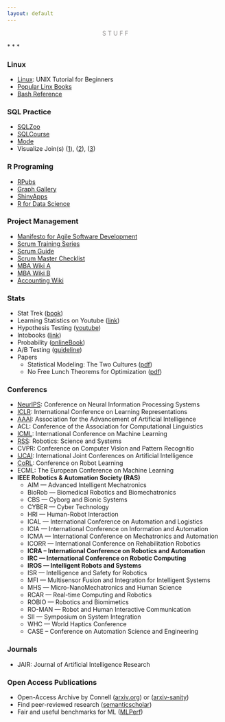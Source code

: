 ```yaml
---
layout: default
---
```

<p style="text-align: center; color:#5c58589f; margin =0">S T U F F</p>
* * *

### Linux
- [Linux](http://www.ee.surrey.ac.uk/Teaching/Unix/): UNIX Tutorial for Beginners
- [Popular Linx Books](http://www.sobell.com/)
- [Bash Reference](https://courses.cs.washington.edu/courses/cse390a/14au/bash.html)

### SQL Practice
- [SQLZoo](https://sqlzoo.net/)
- [SQLCourse](http://www.sqlcourse2.com/)
- [Mode](https://mode.com/sql-tutorial/introduction-to-sql/)
- Visualize Join(s) ([1](https://joins.spathon.com/)), ([2](http://4.bp.blogspot.com/-_HsHikmChBI/VmQGJjLKgyI/AAAAAAAAEPw/JaLnV0bsbEo/s1600/sql%2Bjoins%2Bguide%2Band%2Bsyntax.jpg)), ([3](https://www.codeproject.com/Articles/33052/Visual-Representation-of-SQL-Joins))

### R Programing
- [RPubs](https://rpubs.com/)
- [Graph Gallery](https://www.r-graph-gallery.com/)
- [ShinyApps](https://www.shinyapps.io/)
- [R for Data Science](https://r4ds.had.co.nz/index.html) 

### Project Management
- [Manifesto for Agile Software Development](http://agilemanifesto.org/)
- [Scrum Training Series](http://scrumtrainingseries.com/)
- [Scrum Guide](https://www.scrumguides.org/index.html)
- [Scrum Master Checklist](https://scrummasterchecklist.org/)
- [MBA Wiki A](http://www.netmba.com/)
- [MBA Wiki B](http://www.quickmba.com/)
- [Accounting Wiki](https://www.accountingcoach.com/)

### Stats
- Stat Trek ([book](https://stattrek.com/))
- Learning Statistics on Youtube ([link](https://www.r-bloggers.com/learning-statistics-on-youtube/))
- Hypothesis Testing ([youtube](https://www.youtube.com/playlist?list=PLqzoL9-eJTNAWG_uiz9pQFkZJC8-pO-4H))
- Intobooks ([link](https://www.openintro.org/))
- Probability ([onlineBook](http://theanalysisofdata.com/probability/))
- A/B Testing ([guideline](https://hookedondata.org/guidelines-for-ab-testing/))
- Papers
  - Statistical Modeling: The Two Cultures ([pdf](http://www2.math.uu.se/~thulin/mm/breiman.pdf))
  - No Free Lunch Theorems for Optimization ([pdf](https://ti.arc.nasa.gov/m/profile/dhw/papers/78.pdf))

### Conferencs
- [NeurIPS](https://nips.cc/): Conference on Neural Information Processing Systems
- [ICLR](https://iclr.cc/): International Conference on Learning Representations
- [AAAI](http://www.aaai.org/): Association for the Advancement of Artificial Intelligence
- ACL: Conference of the Association for Computational Linguistics
- [ICML](https://icml.cc/): International Conference on Machine Learning
- [RSS](https://roboticsconference.org/): Robotics: Science and Systems
- CVPR: Conference on Computer Vision and Pattern Recognitio
- [IJCAI](https://www.ijcai.org/): International Joint Conferences on Artificial Intelligence
- [CoRL](https://www.robot-learning.org/): Conference on Robot Learning
- ECML: The European Conference on Machine Learning
- **IEEE Robotics & Automation Society (RAS)**
  - AIM — Advanced Intelligent Mechatronics
  - BioRob — Biomedical Robotics and Biomechatronics
  - CBS — Cyborg and Bionic Systems
  - CYBER — Cyber Technology
  - HRI — Human-Robot Interaction
  - ICAL — International Conference on Automation and Logistics
  - ICIA — International Conference on Information and Automation
  - ICMA — International Conference on Mechatronics and Automation
  - ICORR — International Conference on Rehabilitation Robotics
  - **ICRA – International Conference on Robotics and Automation**
  - **IRC —  International Conference on Robotic Computing**
  - **IROS — Intelligent Robots and Systems**
  - ISR — Intelligence and Safety for Robotics
  - MFI — Multisensor Fusion and Integration for Intelligent Systems
  - MHS — Micro-NanoMechatronics and Human Science
  - RCAR — Real-time Computing and Robotics
  - ROBIO — Robotics and Biomimetics
  - RO-MAN — Robot and Human Interactive Communication
  - SII — Symposium on System Integration
  - WHC — World Haptics Conference
  - CASE – Conference on Automation Science and Engineering

### Journals
- JAIR: Journal of Artificial Intelligence Research

### Open Access Publications
- Open-Access Archive by Connell ([arxiv.org](https://arxiv.org/)) or ([arxiv-sanity](http://www.arxiv-sanity.com/))
- Find peer-reviewed research ([semanticscholar](https://www.semanticscholar.org/))
- Fair and useful benchmarks for ML ([MLPerf](https://mlperf.org/))




